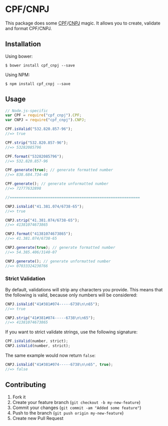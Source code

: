 # CPF/CNPJ

This package does some [CPF](http://en.wikipedia.org/wiki/Cadastro_de_Pessoas_F%C3%ADsicas)/[CNPJ](http://en.wikipedia.org/wiki/CNPJ) magic. It allows you to create, validate and format CPF/CNPJ.

## Installation

Using bower:

    $ bower install cpf_cnpj --save

Using NPM:

    $ npm install cpf_cnpj --save

## Usage

```js
// Node.js-specific
var CPF = require("cpf_cnpj").CPF;
var CNPJ = require("cpf_cnpj").CNPJ;

CPF.isValid("532.820.857-96");
//=> true

CPF.strip("532.820.857-96");
//=> 53282085796

CPF.format("53282085796");
//=> 532.820.857-96

CPF.generate(true); // generate formatted number
//=> 838.684.734-40

CPF.generate(); // generate unformatted number
//=> 72777632898

//==========================================================

CNPJ.isValid("41.381.074/6738-65");
//=> true

CNPJ.strip("41.381.074/6738-65");
//=> 41381074673865

CNPJ.format("41381074673865");
//=> 41.381.074/6738-65

CNPJ.generate(true); // generate formatted number
//=> 54.385.406/3140-07

CNPJ.generate(); // generate unformatted number
//=> 07033324230766
```

### Strict Validation

By default, validations will strip any characters you provide. This means that the following is valid, because only numbers will be considered:

```js
CNPJ.isValid("41#381#074-----6738\n\n65");
//=> true

CNPJ.strip("41#381#074-----6738\n\n65");
//=> 41381074673865
```

If you want to strict validate strings, use the following signature:

```js
CPF.isValid(number, strict);
CNPJ.isValid(number, strict);
```

The same example would now return `false`:

```js
CNPJ.isValid("41#381#074-----6738\n\n65", true);
//=> false
```

## Contributing

1. Fork it
2. Create your feature branch (`git checkout -b my-new-feature`)
3. Commit your changes (`git commit -am "Added some feature"`)
4. Push to the branch (`git push origin my-new-feature`)
5. Create new Pull Request

